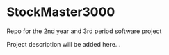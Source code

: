 # StockMaster3000
Repo for the 2nd year and 3rd period software project

Project description will be added here...
